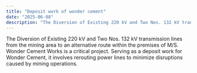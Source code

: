 ```yaml
---
title: "Deposit work of wonder cement"
date: "2025-06-08"
description: "The Diversion of Existing 220 kV and Two Nos. 132 kV transmission lines from the mining area to an alternative route within the premises of M/S. Wonder Cement Works is a critical project. Serving as a deposit work for Wonder Cement, it involves rerouting power lines to minimize disruptions caused by mining operations."
---
```

The Diversion of Existing 220 kV and Two Nos. 132 kV transmission lines from the mining area to an alternative route within the premises of M/S. Wonder Cement Works is a critical project. Serving as a deposit work for Wonder Cement, it involves rerouting power lines to minimize disruptions caused by mining operations.
